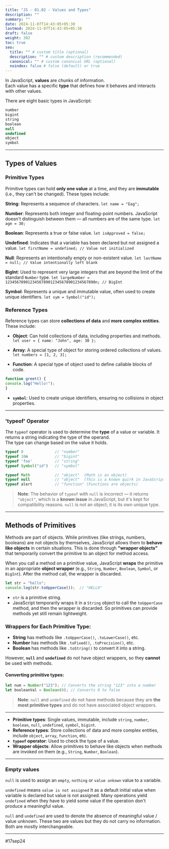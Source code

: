 ```yaml
---
title: "JS - 01.02 - Values and Types"
description: ""
summary: ""
date: 2024-11-07T14:43:05+05:30
lastmod: 2024-11-07T14:43:05+05:30
draft: false
weight: 302
toc: true
seo:
  title: "" # custom title (optional)
  description: "" # custom description (recommended)
  canonical: "" # custom canonical URL (optional)
  noindex: false # false (default) or true
---
```



In JavaScript, **values** are chunks of information.  
Each value has a specific **type** that defines how it behaves and interacts with other values.  

There are eight basic types in JavaScript:

```js
number
bigint
string
boolean
null
undefined
object
symbol
```

---

## Types of Values

### Primitive Types

Primitive types can hold **only one value** at a time, and they are **immutable** (i.e., they can't be changed). These types include:

**String**: Represents a sequence of characters. 
`let name = "Eag";`

**Number**: Represents both integer and floating-point numbers. JavaScript doesn't distinguish between them — all numbers are of the same type.
`let age = 30;`

**Boolean**: Represents a true or false value. 
`let isApproved = false;`

**Undefined**: Indicates that a variable has been declared but not assigned a value. 
`let firstName = undefined; // Value not initialized`

**Null**: Represents an intentionally empty or non-existent value. 
`let lastName = null; // Value intentionally left blank`

**BigInt**: Used to represent very large integers that are beyond the limit of the standard `Number` type.
`let largeNumber = 1234567890123456789012345678901234567890n; // BigInt`

**Symbol**: Represents a unique and immutable value, often used to create unique identifiers.
`let sym = Symbol("id");`


### Reference Types

Reference types can store **collections of data** and **more complex entities**. These include:

- **Object**: Can hold collections of data, including properties and methods.
  ` let user = { name: "John", age: 30 };`

- **Array**: A special type of object for storing ordered collections of values.  
	 `let numbers = [1, 2, 3];`

- **Function**: A special type of object used to define callable blocks of code.
```js
function greet() {
console.log("Hello!");
}
```

- **`symbol`**: Used to create unique identifiers, ensuring no collisions in object properties.

---

### 'typeof' Operator

The `typeof` operator is used to determine the **type** of a value or variable. It returns a string indicating the type of the operand.  
The type can change based on the value it holds.

```js
typeof 0              // "number"
typeof 10n            // "bigint"
typeof 'foo'          // "string"
typeof Symbol("id")   // "symbol"

typeof Math           // "object"  (Math is an object)
typeof null           // "object"  (This is a known quirk in JavaScript)
typeof alert          // "function" (Functions are objects)
```

> **Note**: The behavior of `typeof` with `null` is incorrect — it returns `"object"`, which is a **known issue** in JavaScript, but it's kept for compatibility reasons. `null` is not an object; it is its own unique type.


---

## Methods of Primitives

Methods are part of objects.  While primitives (like strings, numbers, booleans) are not objects by themselves, JavaScript allows them to **behave like objects** in certain situations. This is done through **"wrapper objects"** that temporarily convert the primitive to an object for method access.

When you call a method on a primitive value, JavaScript **wraps** the primitive in an appropriate **object wrapper** (e.g., `String`, `Number`, `Boolean`, `Symbol`, or `BigInt`). After the method call, the wrapper is discarded.

```js
let str = "hello";
console.log(str.toUpperCase());  // "HELLO"
```
- `str` is a primitive string.
- JavaScript temporarily wraps it in a `String` object to call the `toUpperCase` method, and then the wrapper is discarded. So primitives can provide methods yet still remain lightweight.

### Wrappers for Each Primitive Type:
- **String** has methods like `.toUpperCase()`, `.toLowerCase()`, etc.
- **Number** has methods like `.toFixed()`, `.toPrecision()`, etc.
- **Boolean** has methods like `.toString()` to convert it into a string.

However, **`null`** and **`undefined`** do not have object wrappers, so they **cannot** be used with methods.

#### Converting primitive types:
```js
let num = Number("123"); // Converts the string "123" into a number
let booleanVal = Boolean(0); // Converts 0 to false
```

> **Note**: `null` and `undefined` do not have methods because they are **the most primitive types** and do not have associated object wrappers.

---

- **Primitive types**: Single values, immutable, include `string`, `number`, `boolean`, `null`, `undefined`, `symbol`, `bigint`.
- **Reference types**: Store collections of data and more complex entities, include `object`, `array`, `function`, etc.
- **`typeof` operator**: Used to check the type of a value.
- **Wrapper objects**: Allow primitives to behave like objects when methods are invoked on them (e.g., `String`, `Number`, `Boolean`).

---

### Empty values

`null` is used to assign an `empty`, `nothing` or `value unkown` value to a variable.

`undefined` means `value is not assigned` 
It as a default initial value when variable is declared but value is not assigned.
Many operations yield `undefined` when they have to yield some value if the operation don't produce a meaningful value. 


`null`  and  `undefined`  are used to denote the absence of meaningful value / value unknown.
These two are values but they do not carry no information. Both are mostly interchangeable.


---

#17sep24 
